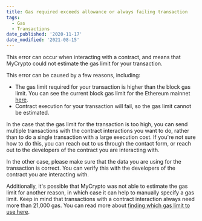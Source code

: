 ```yaml
---
title: Gas required exceeds allowance or always failing transaction
tags:
  - Gas
  - Transactions
date_published: '2020-11-17'
date_modified: '2021-08-15'
---
```


This error can occur when interacting with a contract, and means that MyCrypto could not estimate the gas limit for your transaction.

This error can be caused by a few reasons, including:

- The gas limit required for your transaction is higher than the block gas limit. You can see the current block gas limit for the Ethereum mainnet [here](https://ethstats.io/).
- Contract execution for your transaction will fail, so the gas limit cannot be estimated.

In the case that the gas limit for the transaction is too high, you can send multiple transactions with the contract interactions you want to do, rather than to do a single transaction with a large execution cost. If you're not sure how to do this, you can reach out to us through the contact form, or reach out to the developers of the contract you are interacting with.

In the other case, please make sure that the data you are using for the transaction is correct. You can verify this with the developers of the contract you are interacting with.

Additionally, it's possible that MyCrypto was not able to estimate the gas limit for another reason, in which case it can help to manually specify a gas limit. Keep in mind that transactions with a contract interaction always need more than 21,000 gas. You can read more about [finding which gas limit to use here](/how-to/sending/how-to-know-what-gas-limit-to-use).
